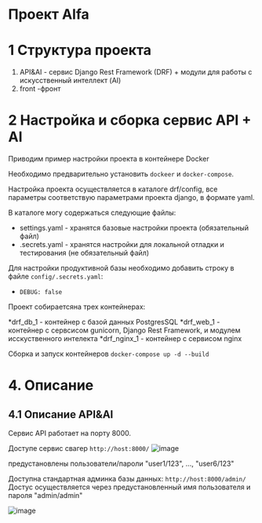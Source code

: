 # Проект Alfa 

# 1 Структура проекта

1. API&AI - сервис Django Rest Framework (DRF) + модули для работы с искусственный интеллект (AI)
2. front -фронт

# 2 Настройка и сборка сервис API + AI 

Приводим пример настройки проекта в контейнере Docker

Необходимо предварительно установить ```dockeer``` и ```docker-compose```. 

Настройка проекта осуществляется в каталоге drf/config, все параметры соответствую параметрами проекта django, в формате yaml.

В каталоге могу содержаться следующие файлы:
* settings.yaml - хранятся базовые настройки проекта (обязательный файл)
* .secrets.yaml - хранятся настройки для локальной отладки и тестирования (не обязательный файл)

Для настройки продуктивной базы необходимо добавить строку в файле ```config/.secrets.yaml```:
  * ```DEBUG: false```

Проект собираетсяна трех контейнерах:

*drf_db_1 - контейнер с базой данных PostgresSQL
*drf_web_1 - контейнер с сервсисом gunicorn, Django Rest Framework, и модулем исскуственного интелекта
*drf_nginx_1 - контейнер с сервисом nginx

Сборка и запуск контейнеров
```docker-compose up -d --build```

# 4. Описание

## 4.1 Описание API&AI

Сервис API работает на порту 8000.

Доступе сервис свагер ```http://host:8000/```
![image](https://user-images.githubusercontent.com/42509323/200182544-5f6e02ea-2e3d-4281-976f-ac5fe3a8541b.png)

предустановлены пользователи/пароли "user1/123", ..., "user6/123"

Доступна стандартная админка базы данных: ```http://host:8000/admin/```
Достус осуществляется через предустановленный имя пользователя и пароля "admin/admin"

![image](https://user-images.githubusercontent.com/42509323/200182266-6f17acce-1984-4525-9ea2-f2b95b670fe5.png)

